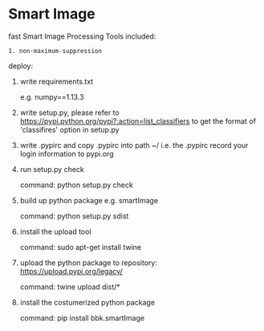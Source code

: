 # Smart Image

fast Smart Image Processing Tools included:

	1. non-maximum-suppression

deploy:
1. write requirements.txt

	e.g. numpy==1.13.3
2. write setup.py, please refer to https://pypi.python.org/pypi?:action=list_classifiers to get the format of 'classifires' option in setup.py
3. write .pypirc and copy .pypirc into path ~/
	i.e. the .pypirc record your login information to pypi.org 
4. run setup.py check

	command: python setup.py check
5. build up python package e.g. smartImage

	command: python setup.py sdist
6. install the upload tool

	command: sudo apt-get install twine
7. upload the python package to repository: https://upload.pypi.org/legacy/

	command: twine upload dist/*	
8. install the costumerized python package
	
	command: pip install bbk.smartImage
